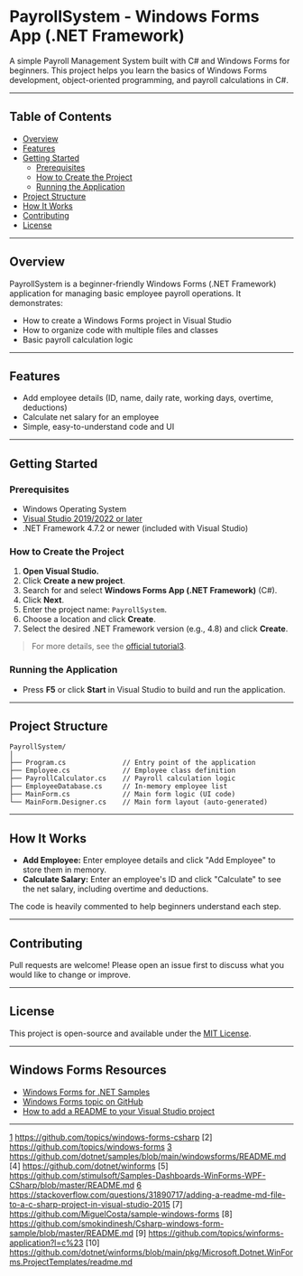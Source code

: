 # PayrollSystem - Windows Forms App (.NET Framework)

A simple Payroll Management System built with C# and Windows Forms for beginners. This project helps you learn the basics of Windows Forms development, object-oriented programming, and payroll calculations in C#.

---

## Table of Contents

- [Overview](#overview)
- [Features](#features)
- [Getting Started](#getting-started)
  - [Prerequisites](#prerequisites)
  - [How to Create the Project](#how-to-create-the-project)
  - [Running the Application](#running-the-application)
- [Project Structure](#project-structure)
- [How It Works](#how-it-works)
- [Contributing](#contributing)
- [License](#license)

---

## Overview

PayrollSystem is a beginner-friendly Windows Forms (.NET Framework) application for managing basic employee payroll operations. It demonstrates:

- How to create a Windows Forms project in Visual Studio
- How to organize code with multiple files and classes
- Basic payroll calculation logic

---

## Features

- Add employee details (ID, name, daily rate, working days, overtime, deductions)
- Calculate net salary for an employee
- Simple, easy-to-understand code and UI

---

## Getting Started

### Prerequisites

- Windows Operating System
- [Visual Studio 2019/2022 or later](https://visualstudio.microsoft.com/)
- .NET Framework 4.7.2 or newer (included with Visual Studio)

### How to Create the Project

1. **Open Visual Studio.**
2. Click **Create a new project**.
3. Search for and select **Windows Forms App (.NET Framework)** (C#).
4. Click **Next**.
5. Enter the project name: `PayrollSystem`.
6. Choose a location and click **Create**.
7. Select the desired .NET Framework version (e.g., 4.8) and click **Create**.

> For more details, see the [official tutorial](https://learn.microsoft.com/en-us/dotnet/desktop/winforms/overview/?view=netdesktop-8.0)[3].

### Running the Application

- Press **F5** or click **Start** in Visual Studio to build and run the application.

---

## Project Structure

```
PayrollSystem/
│
├── Program.cs              // Entry point of the application
├── Employee.cs             // Employee class definition
├── PayrollCalculator.cs    // Payroll calculation logic
├── EmployeeDatabase.cs     // In-memory employee list
├── MainForm.cs             // Main form logic (UI code)
└── MainForm.Designer.cs    // Main form layout (auto-generated)
```

---

## How It Works

- **Add Employee:** Enter employee details and click "Add Employee" to store them in memory.
- **Calculate Salary:** Enter an employee's ID and click "Calculate" to see the net salary, including overtime and deductions.

The code is heavily commented to help beginners understand each step.

---

## Contributing

Pull requests are welcome! Please open an issue first to discuss what you would like to change or improve.

---

## License

This project is open-source and available under the [MIT License](LICENSE).

---

## Windows Forms Resources

- [Windows Forms for .NET Samples][3]
- [Windows Forms topic on GitHub][1]
- [How to add a README to your Visual Studio project][6]

---

[1]: https://github.com/topics/windows-forms-csharp  
[3]: https://github.com/dotnet/samples/blob/main/windowsforms/README.md  
[6]: https://stackoverflow.com/questions/31890717/adding-a-readme-md-file-to-a-c-sharp-project-in-visual-studio-2015

[1] https://github.com/topics/windows-forms-csharp
[2] https://github.com/topics/windows-forms
[3] https://github.com/dotnet/samples/blob/main/windowsforms/README.md
[4] https://github.com/dotnet/winforms
[5] https://github.com/stimulsoft/Samples-Dashboards-WinForms-WPF-CSharp/blob/master/README.md
[6] https://stackoverflow.com/questions/31890717/adding-a-readme-md-file-to-a-c-sharp-project-in-visual-studio-2015
[7] https://github.com/MiguelCosta/sample-windows-forms
[8] https://github.com/smokindinesh/Csharp-windows-form-sample/blob/master/README.md
[9] https://github.com/topics/winforms-application?l=c%23
[10] https://github.com/dotnet/winforms/blob/main/pkg/Microsoft.Dotnet.WinForms.ProjectTemplates/readme.md
